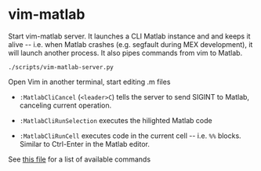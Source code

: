 vim-matlab
===========

Start vim-matlab server. It launches a CLI Matlab instance and and keeps it alive -- i.e. when Matlab crashes (e.g. segfault during MEX development), it will launch another process.
It also pipes commands from vim to Matlab.

```
./scripts/vim-matlab-server.py
```

Open Vim in another terminal, start editing .m files

- `:MatlabCliCancel` (`<leader>C`) tells the server to send SIGINT to Matlab, canceling current operation.

- `:MatlabCliRunSelection` executes the hilighted Matlab code

- `:MatlabCliRunCell` executes code in the current cell -- i.e. `%%` blocks. Similar to Ctrl-Enter in the Matlab editor.

See [this file](rplugin/python/vim_matlab/__init__.py) for a list of available commands
